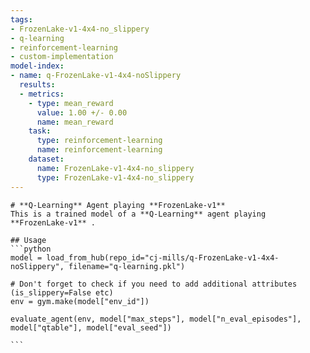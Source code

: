```yaml
---
tags:
- FrozenLake-v1-4x4-no_slippery
- q-learning
- reinforcement-learning
- custom-implementation
model-index:
- name: q-FrozenLake-v1-4x4-noSlippery
  results:
  - metrics:
    - type: mean_reward
      value: 1.00 +/- 0.00
      name: mean_reward
    task:
      type: reinforcement-learning
      name: reinforcement-learning
    dataset:
      name: FrozenLake-v1-4x4-no_slippery
      type: FrozenLake-v1-4x4-no_slippery
---
```


    # **Q-Learning** Agent playing **FrozenLake-v1**
    This is a trained model of a **Q-Learning** agent playing **FrozenLake-v1** .
    
    ## Usage
    ```python
    model = load_from_hub(repo_id="cj-mills/q-FrozenLake-v1-4x4-noSlippery", filename="q-learning.pkl")
    
    # Don't forget to check if you need to add additional attributes (is_slippery=False etc)
    env = gym.make(model["env_id"])
    
    evaluate_agent(env, model["max_steps"], model["n_eval_episodes"], model["qtable"], model["eval_seed"])
    
    ```
    
